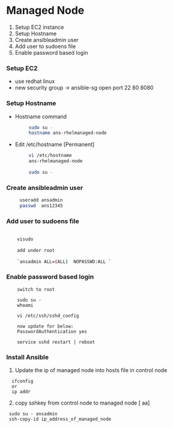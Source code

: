 # Managed Node

 1. Setup EC2 instance
 2. Setup Hostname
 3. Create ansibleadmin user
 4. Add user to sudoens file
 5. Enable password based login
 
 
 
 
 ### Setup EC2 
    
      
- use redhat linux
- new security group -> ansible-sg
                open port  22
                           80
                           8080
                           
 ### Setup Hostname
    
- Hostname command
      
   ```sh
		sudo su - 
		hostname ans-rhelmanaged-node
   ``` 
    
- Edit /etc/hostname [Permanent]
    
   ```sh
        vi /etc/hostname
        ans-rhelmanaged-node
        
        sudo su -
   ```

 ### Create ansibleadmin user
 
   ```sh
		useradd ansadmin
		passwd  ans12345
   ```
 
 ### Add user to sudoens file
   
   ```sh
      
	   visudo 
	   
	   add under root
	   
	   `ansadmin ALL=(ALL)	NOPASSWD:ALL `
   
   ```
   
    
### Enable password based login   


  ```
      switch to root 
    
      sudo su - 
      whoami
    
      vi /etc/ssh/sshd_config
    
      now update for below:
      PasswordAuthentication yes
    
      service sshd restart | reboot
   ```
 
 ### Install Ansible
 
   
   
  1. Update the ip of managed node into hosts file in control node 
   
   ```
     ifconfig
     or 
     ip addr
   ```
   
  2. copy sshkey from control node to managed node [ aa]

  ```
   sudo su - ansadmin
   ssh-copy-id ip_address_of_managed_node
  ```
   
 
